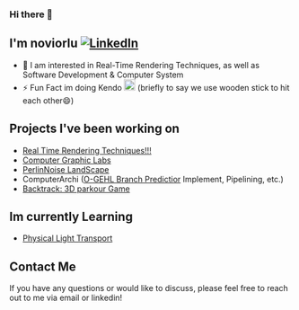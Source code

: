 ### Hi there 👋

## I'm noviorlu [![LinkedIn](https://img.shields.io/badge/LinkedIn-Profile-blue)](https://www.linkedin.com/in/yang-chen-noviorlu/)
- 🔭 I am interested in Real-Time Rendering Techniques, as well as Software Development & Computer System
- ⚡ Fun Fact im doing Kendo <img src='https://github.com/noviorlu/noviorlu/assets/77127281/264432e3-a0a6-49d6-8aee-1b4d253ee537' width='20'> (briefly to say we use wooden stick to hit each other:smile:)
##  Projects I've been working on
- [Real Time Rendering Techniques!!!](https://github.com/noviorlu/RealTimeRendering)
- [Computer Graphic Labs](https://github.com/noviorlu/Computer_Graphic_Labs)
- [PerlinNoise LandScape](https://github.com/noviorlu/PerlinNoise_LandScape)
- ComputerArchi ([O-GEHL Branch Predictior](https://ieeexplore.ieee.org/document/1431573) Implement, Pipelining, etc.)
- [Backtrack: 3D parkour Game](https://github.com/FinalProject-Team1-Backtrack/mainProject)
##  Im currently Learning
- [Physical Light Transport](https://ssteinberg.xyz/2021/04/26/generic_physical_light_transport_framework/)
## Contact Me
If you have any questions or would like to discuss, please feel free to reach out to me via email or linkedin!

<!--
**noviorlu/noviorlu** is a ✨ _special_ ✨ repository because its `README.md` (this file) appears on your GitHub profile.

Here are some ideas to get you started:

- 🔭 I’m currently working on ...
- 🌱 I’m currently learning ...
- 👯 I’m looking to collaborate on ...
- 🤔 I’m looking for help with ...
- 💬 Ask me about ...
- 📫 How to reach me: ...
- 😄 Pronouns: ...
- ⚡ Fun fact: ...
-->
